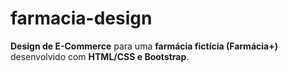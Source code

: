 # farmacia-design

**Design de E-Commerce** para uma **farmácia fictícia (Farmácia+)** desenvolvido com **HTML/CSS e Bootstrap**.
